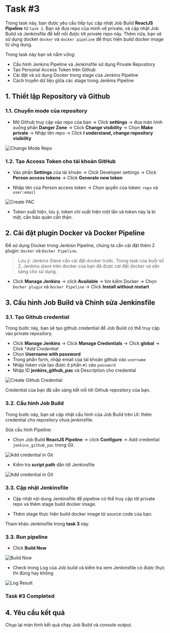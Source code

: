 # Task #3  

Trong task này, bạn được yêu cầu tiếp tục cập nhật Job Build **ReactJS Pipeline** từ `task 2`. Bạn sẽ đưa repo của mình về private, và cập nhật Job Build và Jenkinsfile để kết nối được tới private repo này. Thêm nữa, bạn sẽ sử dụng docker `docker` và `docker pipeline` để thực hiện build docker image từ ứng dụng.

Trong task này bạn sẽ nắm vững:
- Cấu hình Jenkins Pipeline và Jenkinsfile sử dụng Private Repository
- Tạo Personal Access Token trên Github
- Cài đặt và sử dụng Docker trong stage của Jenkins Pipeline
- Cách truyền dữ liệu giữa các stage trong Jenkins Pipeline
      
## 1. Thiết lập Repository và Github

### 1.1. Chuyển mode của repository

- Mở Github truy cập vào repo của bạn -> Click **settings** -> đưa màn hình xuống phần **Danger Zone** -> Click **Change visibility** -> Chọn **Make private** -> Nhập tên repo -> Click **I understand, change repository visibility**

![Change Mode Repo](../images/change_mode_repository.png)  

### 1.2. Tạo Access Token cho tài khoản GitHub

- Vào phần **Settings** của tài khoản -> Click Developer settings -> Click **Person access tokens** -> Click **Generate new token**

- Nhập tên của Person access token -> Chọn quyền của token: `repo` và `user:email`

![Create PAC](../images/create_access_token.png)  

- Token xuất hiện, lưu ý, token chỉ xuất hiện một lần và token này là bí mật, cần bảo quản cẩn thận.

## 2. Cài đặt plugin Docker và Docker Pipeline

Để sử dụng Docker trong Jenkisn Pipeline, chúng ta cần cài đặt thêm 2 plugin: `Docker` và `Docker Pipeline`.

> Lưu ý: Jenkins Slave cần cài đặt docker trước. Trong task của buổi số 2, Jenkins slave trên docker của bạn đã được cài đặt docker và sẵn sàng cho sử dụng.

- Click **Manage Jenkins** -> click **Available** -> tìm kiếm Docker -> Chọn `Docker plugin` và `Docker Pipeline` -> Click **Install without restart**

## 3. Cấu hình Job Build và Chỉnh sửa Jenkinsfile

### 3.1. Tạo Github credential

Trong bước này, bạn sẽ tạo github credential để Job Build có thể truy cập vào private repository.

- Click **Manage Jenkins** -> Click **Manage Credentials** -> Click **global** -> Click **Add Credential*
- Chọn **Username with password**
- Trong phần form, nhập email của tài khoản github vào `username`
- Nhập token vừa tạo được ở phần `#1` vào `password` 
- Nhập ID **jenkins_github_pac** và Description cho credential

![Create Github Credential](../images/pipeline_jenkins_github_cred.png)

Credential của bạn đã sẵn sàng kết nối tới Github repository của bạn.

### 3.2. Cấu hình Job Build

Trong bước này, bạn sẽ cập nhật cấu hình của Job Build trên UI: thêm credential cho repository chưa jenkinsfile.

Sửa cấu hình Pipeline:

- Chọn Job Build **ReactJS Pipeline** -> click **Configure** -> Add credential `jenkins_github_pac` trong Git.

![Add credential in Git](../images/pipeline_jenkinsfile_2.png)

- Kiểm tra **script path** dẫn tới Jenkinsfile

![Add credential in Git](../images/pipeline_script_path_33.png)

### 3.3. Cập nhật Jenkinsfile

- Cập nhật nội dung Jenkinsfile để pipeline có thể truy cập tới private repo và thêm stage build docker image.

- Thêm stage thực hiện build docker image từ source code của bạn.

Tham khảo Jenkinsfile trong **task 3** này.

### 3.3.  Run pipeline  
- Click **Build Now**  

![Build Now](../images/pipeline_result_33.png)

- Check trong Log của Job build và kiểm tra xem Jenkinsfile có được thực thi đúng hay không

![Log Result](../images/pipeline_output_33.png)

### Task #3 Completed

## 4. Yêu cầu kết quả

Chụp lại màn hình kết quả chạy Job Build và console output.